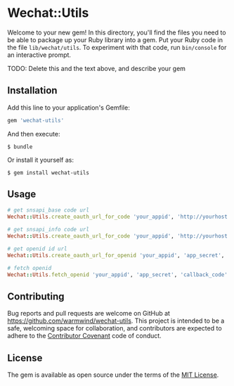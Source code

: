 # Wechat::Utils

Welcome to your new gem! In this directory, you'll find the files you need to be able to package up your Ruby library into a gem. Put your Ruby code in the file `lib/wechat/utils`. To experiment with that code, run `bin/console` for an interactive prompt.

TODO: Delete this and the text above, and describe your gem

## Installation

Add this line to your application's Gemfile:

```ruby
gem 'wechat-utils'
```

And then execute:

    $ bundle

Or install it yourself as:

    $ gem install wechat-utils

## Usage

```ruby
# get snsapi_base code url
Wechat::Utils.create_oauth_url_for_code 'your_appid', 'http://yourhost.com', false, 'custom_state'

# get snsapi_info code url
Wechat::Utils.create_oauth_url_for_code 'your_appid', 'http://yourhost.com', true, 'custom_state'

# get openid id url
Wechat::Utils.create_oauth_url_for_openid 'your_appid', 'app_secret', 'code'

# fetch openid
Wechat::Utils.fetch_openid 'your_appid', 'app_secret', 'callback_code'
```

## Contributing

Bug reports and pull requests are welcome on GitHub at https://github.com/warmwind/wechat-utils. This project is intended to be a safe, welcoming space for collaboration, and contributors are expected to adhere to the [Contributor Covenant](contributor-covenant.org) code of conduct.


## License

The gem is available as open source under the terms of the [MIT License](http://opensource.org/licenses/MIT).

